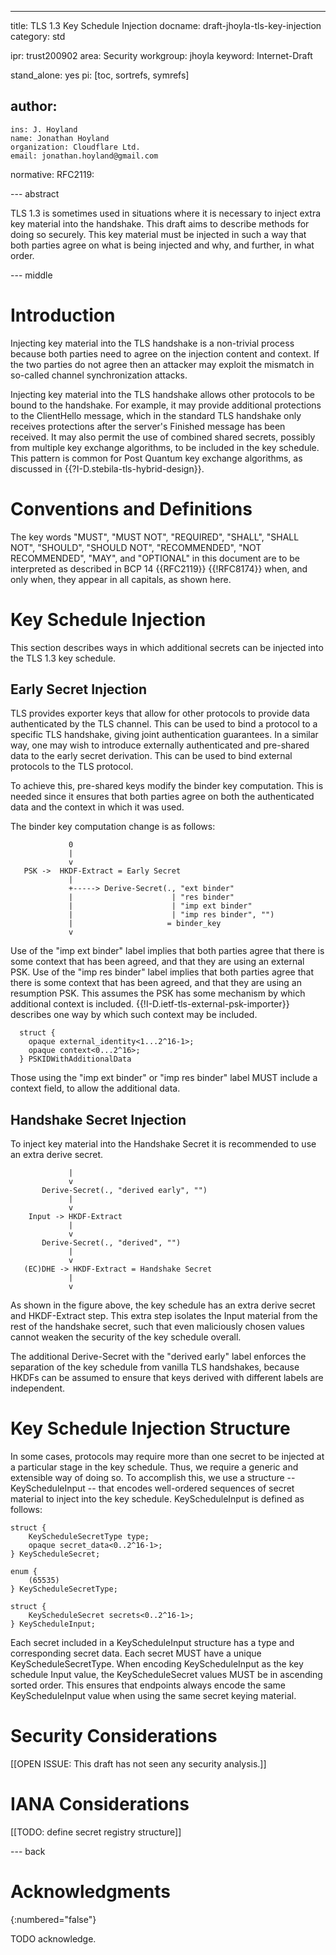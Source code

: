 ---
title: TLS 1.3 Key Schedule Injection
docname: draft-jhoyla-tls-key-injection
category: std

ipr: trust200902
area: Security
workgroup: jhoyla
keyword: Internet-Draft

stand_alone: yes
pi: [toc, sortrefs, symrefs]

author:
 -
    ins: J. Hoyland
    name: Jonathan Hoyland
    organization: Cloudflare Ltd.
    email: jonathan.hoyland@gmail.com

normative:
  RFC2119:


--- abstract

TLS 1.3 is sometimes used in situations where it is necessary to inject extra key
material into the handshake. This draft aims to describe methods for doing
so securely.  This key material must be injected in such a way that both parties
agree on what is being injected and why, and further, in what order.

--- middle

# Introduction

Injecting key material into the TLS handshake is a non-trivial process because
both parties need to agree on the injection content and context.  If the two
parties do not agree then an attacker may exploit the mismatch in so-called channel
synchronization attacks.

Injecting key material into the TLS handshake allows other protocols to be bound
to the handshake. For example, it may provide additional protections to the ClientHello
message, which in the standard TLS handshake only receives protections after the
server's Finished message has been received. It may also permit the use of
combined shared secrets, possibly from multiple key exchange algorithms, to be
included in the key schedule. This pattern is common for Post Quantum key exchange
algorithms, as discussed in {{?I-D.stebila-tls-hybrid-design}}.

# Conventions and Definitions

The key words "MUST", "MUST NOT", "REQUIRED", "SHALL", "SHALL NOT", "SHOULD",
"SHOULD NOT", "RECOMMENDED", "NOT RECOMMENDED", "MAY", and "OPTIONAL" in this
document are to be interpreted as described in BCP 14 {{RFC2119}} {{!RFC8174}}
when, and only when, they appear in all capitals, as shown here.

# Key Schedule Injection

This section describes ways in which additional secrets can be injected into
the TLS 1.3 key schedule.

## Early Secret Injection

TLS provides exporter keys that allow for other protocols to provide
data authenticated by the TLS channel. This can be used to bind a protocol to a
specific TLS handshake, giving joint authentication guarantees.
In a similar way, one may wish to introduce externally authenticated and
pre-shared data to the early secret derivation. This can be used to bind external
protocols to the TLS protocol.

To achieve this, pre-shared keys modify the binder key computation. This is
needed since it ensures that both parties agree on both the authenticated
data and the context in which it was used.

The binder key computation change is as follows:

~~~
             0
             |
             v
   PSK ->  HKDF-Extract = Early Secret
             |
             +-----> Derive-Secret(., "ext binder"
             |                      | "res binder"
             |                      | "imp ext binder"
             |                      | "imp res binder", "")
             |                     = binder_key
             v
~~~

Use of the "imp ext binder" label implies that both parties agree that there is
some context that has been agreed, and that they are using an external PSK.
Use of the "imp res binder" label implies that both parties agree that there is
some context that has been agreed, and that they are using an resumption PSK.
This assumes the PSK has some mechanism by which additional context is included.
{{!I-D.ietf-tls-external-psk-importer}} describes one way by which such context
may be included.

~~~
  struct {
    opaque external_identity<1...2^16-1>;
    opaque context<0...2^16>;
  } PSKIDWithAdditionalData
~~~

Those using the "imp ext binder" or "imp res binder" label MUST include a
context field, to allow the additional data.

## Handshake Secret Injection

To inject key material into the Handshake Secret it is recommended to use an
extra derive secret.

~~~
             |
             v
       Derive-Secret(., "derived early", "")
             |
             v
    Input -> HKDF-Extract
             |
             v
       Derive-Secret(., "derived", "")
             |
             v
   (EC)DHE -> HKDF-Extract = Handshake Secret
             |
             v
~~~

As shown in the figure above, the key schedule has an extra derive secret and
HKDF-Extract step. This extra step isolates the Input material from the rest of
the handshake secret, such that even maliciously chosen values cannot weaken the
security of the key schedule overall.

The additional Derive-Secret with the "derived early" label enforces the
separation of the key schedule from vanilla TLS handshakes, because HKDFs
can be assumed to ensure that keys derived with different labels are
independent.

# Key Schedule Injection Structure

In some cases, protocols may require more than one secret to be injected at a particular
stage in the key schedule. Thus, we require a generic and extensible way of doing so.
To accomplish this, we use a structure --  KeyScheduleInput -- that encodes well-ordered
sequences of secret material to inject into the key schedule. KeyScheduleInput is defined
as follows:

~~~
struct {
    KeyScheduleSecretType type;
    opaque secret_data<0..2^16-1>;
} KeyScheduleSecret;

enum {
    (65535)
} KeyScheduleSecretType;

struct {
    KeyScheduleSecret secrets<0..2^16-1>;
} KeyScheduleInput;
~~~

Each secret included in a KeyScheduleInput structure has a type and corresponding secret data.
Each secret MUST have a unique KeyScheduleSecretType. When encoding KeyScheduleInput as the
key schedule Input value, the KeyScheduleSecret values MUST be in ascending sorted order. This
ensures that endpoints always encode the same KeyScheduleInput value when using the same
secret keying material.

# Security Considerations

[[OPEN ISSUE: This draft has not seen any security analysis.]]

# IANA Considerations

[[TODO: define secret registry structure]]

--- back

# Acknowledgments
{:numbered="false"}

TODO acknowledge.

